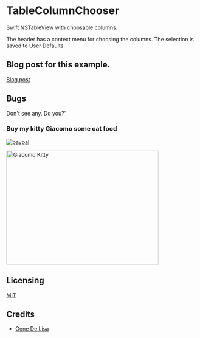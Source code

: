 # TableColumnChooser

Swift NSTableView with choosable columns.

The header has a context menu for choosing the columns. The selection is saved to User Defaults.


## Blog post for this example.

[Blog post](http://www.rockhoppertech.com/blog/swift-nstable-column-chooser/)


## Bugs

Don't see any. Do you?'


### Buy my kitty Giacomo some cat food

[![paypal](https://www.paypalobjects.com/en_US/i/btn/btn_donate_SM.gif)](https://www.paypal.com/cgi-bin/webscr?cmd=_donations&business=F5KE9Z29MH8YQ&bnP-DonationsBF:btn_donate_SM.gif:NonHosted)

<img src="http://www.rockhoppertech.com/blog/wp-content/uploads/2015/05/IMG_0657.png" alt="Giacomo Kitty" width="400" height="300">

## Licensing

[MIT](https://en.wikipedia.org/wiki/MIT_License)

## Credits

*	[Gene De Lisa](http://rockhoppertech.com/blog/)